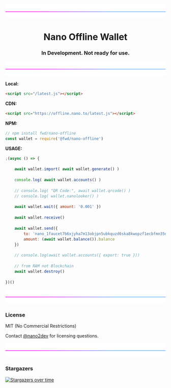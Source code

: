 ![line](https://github.com/fwd/n2/raw/master/.github/line.png)

<h1 align="center">Nano Offline Wallet</h1>

<h3 align="center">In Development. Not ready for use.</h3>

![line](https://github.com/fwd/n2/raw/master/.github/line.png)

**Local:**
```html
<script src="/latest.js"></script>
```

**CDN:**
```html
<script src="https://offline.nano.to/latest.js"></script>
```

**NPM:**
```js
// npm install fwd/nano-offline
const wallet = require('@fwd/nano-offline')
```

**USAGE:**
```js
;(async () => {
    
    await wallet.import( await wallet.generate() )

    console.log( await wallet.accounts() )

    // console.log( "QR Code:", await wallet.qrcode() )
    // console.log( wallet.nanolooker() )

    await wallet.wait({ amount: '0.001' })

    await wallet.receive()

    await wallet.send({ 
        to: 'nano_1faucet7b6xjyha7m13objpn5ubkquzd6ska8kwopzf1ecbfmn35d1zey3ys', 
        amount: (await wallet.balance()).balance
    })

    // console.log(await wallet.accounts({ export: true }))

    // from RAM not Blockchain
    await wallet.destroy()

})()
```

![line](https://github.com/fwd/n2/raw/master/.github/line.png)

### License

MIT (No Commercial Restrictions)

Contact [@nano2dev](mailto:support@nano.to) for licensing questions.

![line](https://github.com/fwd/n2/raw/master/.github/line.png)

### Stargazers

[![Stargazers over time](https://starchart.cc/fwd/nano-js.svg)](https://github.com/fwd/nano-js)
